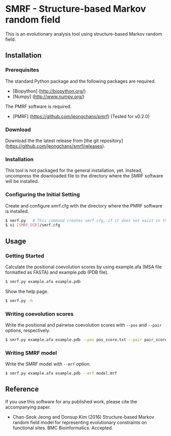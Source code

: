 # SMRF - Structure-based Markov random field
This is an evolutionary analysis tool using structure-based Markov random field.


## Installation

### Prerequisites
The standard Python package and the following packages are required.

- [Biopython] (http://biopython.org/)
- [Numpy] (http://www.numpy.org/)

The PMRF software is required.

- [PMRF] (https://github.com/jeongchans/pmrf) (Tested for v0.2.0)

### Download
Download the the latest release from [the git repository] (https://github.com/jeongchans/smrf/releases).

### Installation
This tool is not packaged for the general installation, yet. Instead, uncompress the downloaded file to the directory where the SMRF software will be installed.

### Configuring the Initial Setting
Create and configure smrf.cfg with the directory where the PMRF software is installed.

```sh
$ smrf.py   # This command creates smrf.cfg, if it does not exist in the directory where SMRF is installed
$ vi [SMRF_DIR]/smrf.cfg
```


## Usage

### Getting Started
Calculate the positional coevolution scores by using example.afa (MSA file formatted as FASTA) and example.pdb (PDB file).

```sh
$ smrf.py example.afa example.pdb
```

Show the help page.

```sh
$ smrf.py -h
```

### Writing coevolution scores
Write the positional and pairwise coevolution scores with `--pos` and `--pair` options, respectively.

```sh
$ smrf.py example.afa example.pdb --pos pos_score.txt --pair pair_score.txt
```

### Writing SMRF model
Write the SMRF model with `--mrf` option.

```sh
$ smrf.py example.afa example.pdb --mrf model.mrf
```


## Reference
If you use this software for any published work, please cite the accompanying paper.

- Chan-Seok Jeong and Donsup Kim (2016) Structure-based Markov random field model for representing evolutionary constraints on functional sites. BMC Bioinformatics. Accepted.

